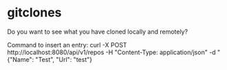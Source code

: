 # gitclones
Do you want to see what you have cloned locally and remotely?

Command to insert an entry:
curl -X POST http://localhost:8080/api/v1/repos -H "Content-Type: application/json" -d "{\"Name\": \"Test\", \"Url\": \"test\"}


